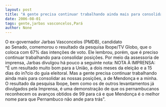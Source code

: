 ```yaml
---
layout: post
title: "A gente precisa continuar trabalhando ainda mais para consolidar as nossas posições, lembra Jarbas"
date: 2006-08-01
tags: gente,jarbas vasconcelos,Pará
author: None
---
```


O ex-governador Jarbas Vasconcelos (PMDB), candidato ao&nbsp;Senado,&nbsp;comemorou o resultado da pesquisa&nbsp;Ibope/TV Globo, que o coloca com 67% das intenções de voto. Ele lembrou, porém,&nbsp;que é preciso continuar trabalhando para consolidar posições.
Por meio da assessoria de imprensa,&nbsp;Jarbas divulgou&nbsp;há pouco&nbsp;a seguinte nota: 
NOTA À IMPRENSA:
\"É um resultado muito bom para a União, a dois meses da eleição e a 15 dias do in?cio do guia eleitoral. Mas a gente precisa continuar trabalhando ainda mais para consolidar as nossas posições, a de Mendonça e a minha. O resultado da pesquisa Ibope, bem como os de outros levantamentos já divulgados pela Imprensa, é uma demonstração de que os pernambucanos reconhecem os avanços obtidos de 99 para cá e que Mendonça é o melhor nome para que Pernambuco não ande para trás\". 
&nbsp; 